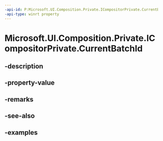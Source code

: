 ```yaml
---
-api-id: P:Microsoft.UI.Composition.Private.ICompositorPrivate.CurrentBatchId
-api-type: winrt property
---
```


# Microsoft.UI.Composition.Private.ICompositorPrivate.CurrentBatchId

<!--
public uint CurrentBatchId { get; }
-->


## -description

## -property-value

## -remarks

## -see-also

## -examples


